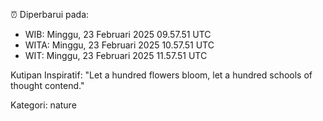 ⏰ Diperbarui pada:
- WIB: Minggu, 23 Februari 2025 09.57.51 UTC
- WITA: Minggu, 23 Februari 2025 10.57.51 UTC
- WIT: Minggu, 23 Februari 2025 11.57.51 UTC

Kutipan Inspiratif:
"Let a hundred flowers bloom, let a hundred schools of thought contend."


Kategori: nature


